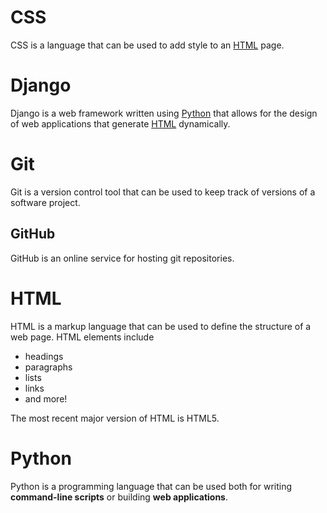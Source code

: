 # CSS 

CSS is a language that can be used to add style to an [HTML](/wiki/HTML) page.

# Django

Django is a web framework written using [Python](/wiki/Python) that allows for the design of web applications that generate [HTML](/wiki/HTML) dynamically.


# Git 

Git is a version control tool that can be used to keep track of versions of a software project.

## GitHub

GitHub is an online service for hosting git repositories.

# HTML

HTML is a markup language that can be used to define the structure of a web page. HTML elements include

* headings
* paragraphs
* lists
* links
* and more!

The most recent major version of HTML is HTML5.

# Python

Python is a programming language that can be used both for writing **command-line scripts** or building **web applications**.
